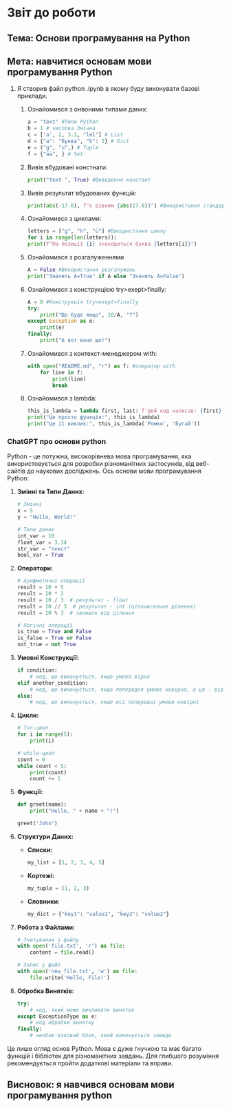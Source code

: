 # Звіт до роботи

## Тема: Основи програмування на Python

## Мета: навчитися основам мови програмування Python

1.  Я створив файл python .ipynb в якому буду виконувати базові приклади.

    1.  Ознайомився з онвоними типами даних:
        ```py
        a = "text" #Типи Python
        b = 1 # числова Змінна
        c = ['a', 2, 3.1, "lel"] # List
        d = {"a": "Буква", "b": 2} # Dict
        e = ("g", "u",) # Tuple
        f = {"ää", } # Set
        ```
    1.  Вивів вбудовані констнати:
        ```py
        print("text ", True) #Виведення констант
        ```
    1.  Вивів результат вбудованих функцій:
        ```py
        print(abs(-17.6), f"є рівним {abs(17.6)}") #Використання стандартних функцій
        ```
    1.  Ознайомився з циклами:
        ```py
        letters = ["g", "h", "ü"] #Використання циклу
        for i in range(len(letters)):
        print(f"На позиції {i} знаходиться буква {letters[i]}")
        ```
    1.  Ознайомився з розгалуженнями
        ```py
        A = False #Використання розгалужень
        print("Значить А=True" if A else "Значить А=False")
        ```
    1.  Ознайомився з конструкцією try>exept>finally:
        ```py
        A = 0 #Конструкція try>exept>finally
        try:
            print("Що буде якщо", 10/A, "?")
        except Exception as e:
            print(e)
        finally:
            print("А вот воно що!")
        ```
    1.  Ознайомився з контекст-менеджером with:
        ```py
        with open("README.md", "r") as f: #оператор with
            for line in f:
                print(line)
                break
        ```
    1.  Ознайомився з lambda:
        ```py
        this_is_lambda = lambda first, last: f'Цей код написав: {first} {last}' #lambda
        print("Це просто функція:", this_is_lambda)
        print("Це її виклик:", this_is_lambda('Ромко', 'Бугай'))
        ```

### ChatGPT про основи python

Python - це потужна, високорівнева мова програмування, яка використовується для розробки різноманітних застосунків, від веб-сайтів до наукових досліджень. Ось основи мови програмування Python:

1. **Змінні та Типи Даних:**

   ```python
   # Змінні
   x = 5
   y = "Hello, World!"

   # Типи даних
   int_var = 10
   float_var = 3.14
   str_var = "текст"
   bool_var = True
   ```

2. **Оператори:**

   ```python
   # Арифметичні операції
   result = 10 + 5
   result = 10 * 2
   result = 10 / 3  # результат - float
   result = 10 // 3  # результат - int (цілочисельне ділення)
   result = 10 % 3  # залишок від ділення

   # Логічні операції
   is_true = True and False
   is_false = True or False
   not_true = not True
   ```

3. **Умовні Конструкції:**

   ```python
   if condition:
       # код, що виконується, якщо умова вірна
   elif another_condition:
       # код, що виконується, якщо попередня умова невірна, а ця - вірна
   else:
       # код, що виконується, якщо всі попередні умови невірні
   ```

4. **Цикли:**

   ```python
   # for-цикл
   for i in range(5):
       print(i)

   # while-цикл
   count = 0
   while count < 5:
       print(count)
       count += 1
   ```

5. **Функції:**

   ```python
   def greet(name):
       print("Hello, " + name + "!")

   greet("John")
   ```

6. **Структури Даних:**

   - **Списки:**

     ```python
     my_list = [1, 2, 3, 4, 5]
     ```

   - **Кортежі:**

     ```python
     my_tuple = (1, 2, 3)
     ```

   - **Словники:**
     ```python
     my_dict = {"key1": "value1", "key2": "value2"}
     ```

7. **Робота з Файлами:**

   ```python
   # Зчитування з файлу
   with open('file.txt', 'r') as file:
       content = file.read()

   # Запис у файл
   with open('new_file.txt', 'w') as file:
       file.write('Hello, File!')
   ```

8. **Обробка Винятків:**
   ```python
   try:
       # код, який може викликати виняток
   except ExceptionType as e:
       # код обробки винятку
   finally:
       # необов'язковий блок, який виконується завжди
   ```

Це лише огляд основ Python. Мова є дуже гнучкою та має багато функцій і бібліотек для різноманітних завдань. Для глибшого розуміння рекомендується пройти додаткові матеріали та вправи.

## Висновок: я навчився основам мови програмування python